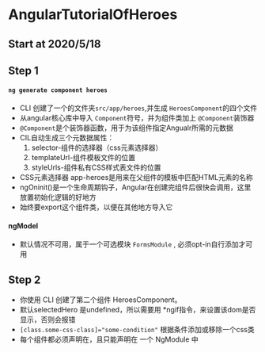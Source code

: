 # AngularTutorialOfHeroes

## Start at 2020/5/18

## Step 1
#### `ng generate component heroes`
* CLI 创建了一个的文件夹`src/app/heroes`,并生成 `HeroesComponent`的四个文件
* 从angular核心库中导入 `Component`符号，并为组件类加上 `@Component`装饰器
* `@Component`是个装饰器函数，用于为该组件指定Angualr所需的元数据
* CIL自动生成三个元数据属性：
    1. selector-组件的选择器（css元素选择器）
    2. templateUrl-组件模板文件的位置
    3. styleUrls-组件私有CSS样式表文件的位置
* CSS元素选择器 app-heroes是用来在父组件的模板中匹配HTML元素的名称
* ngOninit()是一个生命周期钩子，Angular在创建完组件后很快会调用，这里放置初始化逻辑的好地方
* 始终要export这个组件类，以便在其他地方导入它

#### ngModel 
* 默认情况不可用，属于一个可选模块 `FormsModule` , 必须opt-in自行添加才可用

## Step 2

* 你使用 CLI 创建了第二个组件 HeroesComponent。
* 默认selectedHero 是undefined，所以需要用 *ngif指令，来设置该dom是否显示，否则会报错
* `[class.some-css-class]="some-condition"` 根据条件添加或移除一个css类
* 每个组件都必须声明在，且只能声明在 一个 NgModule 中
